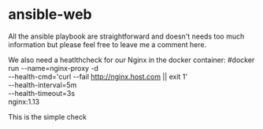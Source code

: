 # ansible-web

All the ansible playbook are straightforward and doesn't needs too much information but please feel free to leave me a comment here.

We also need a heatlthcheck for our Nginx in the docker container:
#docker run --name=nginx-proxy -d \
        --health-cmd='curl --fail http://nginx.host.com || exit 1' \
        --health-interval=5m \
        --health-timeout=3s \
        nginx:1.13
        
This is the simple check
